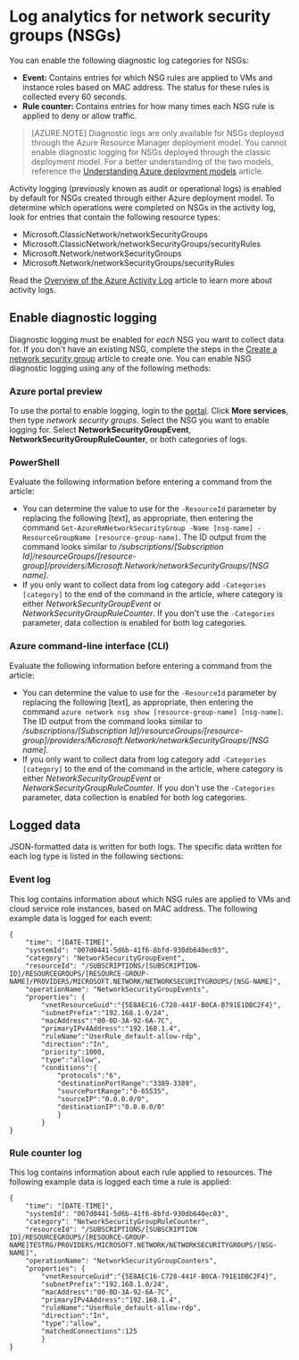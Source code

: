 <properties
    pageTitle="Monitor operations, events, and counters for NSGs | Azure"
    description="Learn how to enable counters, events, and operational logging for NSGs"
    services="virtual-network"
    documentationcenter="na"
    author="jimdial"
    manager="timlt"
    editor="tysonn"
    tags="azure-resource-manager" />
<tags
    ms.assetid="2e699078-043f-48bd-8aa8-b011a32d98ca"
    ms.service="virtual-network"
    ms.devlang="na"
    ms.topic="article"
    ms.tgt_pltfrm="na"
    ms.workload="infrastructure-services"
    ms.date="01/31/2017"
    wacn.date=""
    ms.author="jdial" />

# Log analytics for network security groups (NSGs)

You can enable the following diagnostic log categories for NSGs:

* **Event:** Contains entries for which NSG rules are applied to VMs and instance roles based on MAC address. The status for these rules is collected every 60 seconds.
* **Rule counter:** Contains entries for how many times each NSG rule is applied to deny or allow traffic.

> [AZURE.NOTE]
> Diagnostic logs are only available for NSGs deployed through the Azure Resource Manager deployment model. You cannot enable diagnostic logging for NSGs deployed through the classic deployment model. For a better understanding of the two models, reference the [Understanding Azure deployment models](/documentation/articles/resource-manager-deployment-model/) article.

Activity logging (previously known as audit or operational logs) is enabled by default for NSGs created through either Azure deployment model. To determine which operations were completed on NSGs in the activity log, look for entries that contain the following resource types: 

- Microsoft.ClassicNetwork/networkSecurityGroups 
- Microsoft.ClassicNetwork/networkSecurityGroups/securityRules
- Microsoft.Network/networkSecurityGroups
- Microsoft.Network/networkSecurityGroups/securityRules 

Read the [Overview of the Azure Activity Log](/documentation/articles/monitoring-overview-activity-logs/) article to learn more about activity logs. 

## Enable diagnostic logging

Diagnostic logging must be enabled for *each* NSG you want to collect data for. If you don't have an existing NSG, complete the steps in the [Create a network security group](/documentation/articles/virtual-networks-create-nsg-arm-pportal/) article to create one. You can enable NSG diagnostic logging using any of the following methods:

### Azure portal preview

To use the portal to enable logging, login to the [portal](https://portal.azure.cn). Click **More services**, then type *network security groups*. Select the NSG you want to enable logging for. Select **NetworkSecurityGroupEvent**, **NetworkSecurityGroupRuleCounter**, or both categories of logs.

### PowerShell

Evaluate the following information before entering a command from the article:

- You can determine the value to use for the `-ResourceId` parameter by replacing the following [text], as appropriate, then entering the command `Get-AzureRmNetworkSecurityGroup -Name [nsg-name] -ResourceGroupName [resource-group-name]`. The ID output from the command looks similar to */subscriptions/[Subscription Id]/resourceGroups/[resource-group]/providers/Microsoft.Network/networkSecurityGroups/[NSG name]*.
- If you only want to collect data from log category add `-Categories [category]` to the end of the command in the article, where category is either *NetworkSecurityGroupEvent* or *NetworkSecurityGroupRuleCounter*. If you don't use the `-Categories` parameter, data collection is enabled for both log categories.

### Azure command-line interface (CLI)

Evaluate the following information before entering a command from the article:

- You can determine the value to use for the `-ResourceId` parameter by replacing the following [text], as appropriate, then entering the command `azure network nsg show [resource-group-name] [nsg-name]`. The ID output from the command looks similar to */subscriptions/[Subscription Id]/resourceGroups/[resource-group]/providers/Microsoft.Network/networkSecurityGroups/[NSG name]*.
- If you only want to collect data from log category add `-Categories [category]` to the end of the command in the article, where category is either *NetworkSecurityGroupEvent* or *NetworkSecurityGroupRuleCounter*. If you don't use the `-Categories` parameter, data collection is enabled for both log categories.

## Logged data

JSON-formatted data is written for both logs. The specific data written for each log type is listed in the following sections:

### Event log
This log contains information about which NSG rules are applied to VMs and cloud service role instances, based on MAC address. The following example data is logged for each event:

    {
        "time": "[DATE-TIME]",
        "systemId": "007d0441-5d6b-41f6-8bfd-930db640ec03",
        "category": "NetworkSecurityGroupEvent",
        "resourceId": "/SUBSCRIPTIONS/[SUBSCRIPTION-ID]/RESOURCEGROUPS/[RESOURCE-GROUP-NAME]/PROVIDERS/MICROSOFT.NETWORK/NETWORKSECURITYGROUPS/[NSG-NAME]",
        "operationName": "NetworkSecurityGroupEvents",
        "properties": {
            "vnetResourceGuid":"{5E8AEC16-C728-441F-B0CA-B791E1DBC2F4}",
            "subnetPrefix":"192.168.1.0/24",
            "macAddress":"00-0D-3A-92-6A-7C",
            "primaryIPv4Address":"192.168.1.4",
            "ruleName":"UserRule_default-allow-rdp",
            "direction":"In",
            "priority":1000,
            "type":"allow",
            "conditions":{
                "protocols":"6",
                "destinationPortRange":"3389-3389",
                "sourcePortRange":"0-65535",
                "sourceIP":"0.0.0.0/0",
                "destinationIP":"0.0.0.0/0"
                }
            }
    }

### Rule counter log

This log contains information about each rule applied to resources. The following example data is logged each time a rule is applied:

    {
        "time": "[DATE-TIME]",
        "systemId": "007d0441-5d6b-41f6-8bfd-930db640ec03",
        "category": "NetworkSecurityGroupRuleCounter",
        "resourceId": "/SUBSCRIPTIONS/[SUBSCRIPTION ID]/RESOURCEGROUPS/[RESOURCE-GROUP-NAME]TESTRG/PROVIDERS/MICROSOFT.NETWORK/NETWORKSECURITYGROUPS/[NSG-NAME]",
        "operationName": "NetworkSecurityGroupCounters",
        "properties": {
            "vnetResourceGuid":"{5E8AEC16-C728-441F-B0CA-791E1DBC2F4}",
            "subnetPrefix":"192.168.1.0/24",
            "macAddress":"00-0D-3A-92-6A-7C",
            "primaryIPv4Address":"192.168.1.4",
            "ruleName":"UserRule_default-allow-rdp",
            "direction":"In",
            "type":"allow",
            "matchedConnections":125
            }
    }